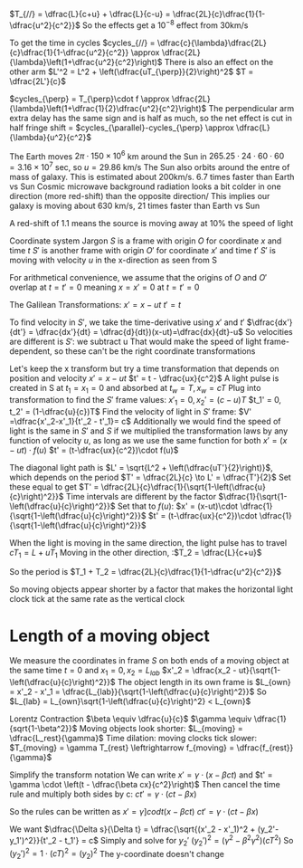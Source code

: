 $T_{//} = \dfrac{L}{c+u} + \dfrac{L}{c-u} = \dfrac{2L}{c}\dfrac{1}{1-\dfrac{u^2}{c^2}}$
So the effects get a $10^{-8}$ effect from 30km/s

To get the time in cycles
$cycles_{//} = \dfrac{c}{\lambda}\dfrac{2L}{c}\dfrac{1}{1-\dfrac{u^2}{c^2}} \approx \dfrac{2L}{\lambda}\left(1+\dfrac{u^2}{c^2}\right)$
There is also an effect on the other arm
$L'^2 = L^2 + \left(\dfrac{uT_{\perp}}{2}\right)^2$
	$T = \dfrac{2L'}{c}$

$cycles_{\perp} = T_{\perp}\cdot f \approx \dfrac{2L}{\lambda}\left(1+\dfrac{1}{2}\dfrac{u^2}{c^2}\right)$
The perpendicular arm extra delay has the same sign and is half as much, so the net effect is cut in half
	fringe shift = $cycles_{\parallel}-cycles_{\perp} \approx \dfrac{L}{\lambda}{u^2}{c^2}$
	
The Earth moves $2\pi \cdot 150\times10^6$ km around the Sun in $265.25\cdot 24\cdot 60\cdot 60 = 3.16\times 10^7$ sec, so $u = 29.86$ km/s
The Sun also orbits around the entre of mass of galaxy. This is estimated about 200km/s. 6.7 times faster than Earth vs Sun
Cosmic microwave background radiation looks a bit colder in one direction (more red-shift) than the opposite direction/ This implies our galaxy is moving about 630 km/s, 21 times faster than Earth vs Sun

A red-shift of 1.1 means the source is moving away at 10% the speed of light

Coordinate system Jargon
$S$ is a frame with origin $O$ for coordinate $x$ and time $t$
$S'$ is another frame with origin $O'$ for coordinate $x'$ and time $t'$
$S'$ is moving with velocity $u$ in the x-direction as seen from S

For arithmetical convenience, we assume that the origins of $O$ and $O'$ overlap at $t = t' = 0$ meaning $x = x' = 0$ at $t = t' = 0$

The Galilean Transformations:
	$x' = x - ut$            $t' = t$

To find velocity in $S'$, we take the time-derivative using $x'$ and $t'$
	$\dfrac{dx'}{dt'} = \dfrac{dx'}{dt} = \dfrac{d}{dt})(x-ut)=\dfrac{dx}{dt}-u$
		So velocities are different is $S'$: we subtract u
			That would make the speed of light frame-dependent, so these can't be the right coordinate transformations

Let's keep the x transform but try a time transformation that depends on position and velocity
	$x' = x-ut$
	$t' = t - \dfrac{ux}{c^2}$
	A light pulse is created in S at $t_1 = x_1 = 0$ and absorbed at $t_w = T, x_w = cT$
	Plug into transformation to find the $S'$ frame values:
		$x'_1 = 0, x_2' = (c-u)T$
		$t_1' = 0, t_2' = (1-\dfrac{u}{c})T$
	Find the velocity of light in $S'$ frame:
		$V' =\dfrac{x'_2-x'_1}{t'_2 - t'_1}= c$
	Additionally we would find the speed of light is the same in $S'$ and $S$ if we multiplied the transformation laws by any function of velocity $u$, as long as we use the same function for both
		$x' = (x-ut)\cdot f(u)$
		$t' = (t-\dfrac{ux}{c^2})\cdot f(u)$

The diagonal light path is $L' = \sqrt{L^2 + \left(\dfrac{uT'}{2}\right)}$, which depends on the period $T' = \dfrac{2L}{c} \to L' = \dfrac{T'}{2}$
Set these equal to get $T' = \dfrac{2L}{c}\dfrac{1}{\sqrt{1-\left(\dfrac{u}{c}\right)^2}}$
Time intervals are different by the factor $\dfrac{1}{\sqrt{1-\left(\dfrac{u}{c}\right)^2}}$
Set that to $f(u)$:
	$x' = (x-ut)\cdot \dfrac{1}{\sqrt{1-\left(\dfrac{u}{c}\right)^2}}$
	$t' = (t-\dfrac{ux}{c^2})\cdot \dfrac{1}{\sqrt{1-\left(\dfrac{u}{c}\right)^2}}$

When the light is moving in the same direction, the light pulse has to travel $cT_1 = L + uT_1$
Moving in the other direction, :$T_2 = \dfrac{L}{c+u}$

So the period is $T_1 + T_2 = \dfrac{2L}{c}\dfrac{1}{1-\dfrac{u^2}{c^2}}$

So moving objects appear shorter by a factor that makes the horizontal light clock tick at the same rate as the vertical clock

# Length of a moving object
We measure the coordinates in frame $S$ on both ends of a moving object at the same time $t = 0$ and $x_1 = 0, x_2 = L_{lab}$
	$x'_2 = \dfrac{x_2 - ut}{\sqrt{1-\left(\dfrac{u}{c}\right)^2}}$
The object length in its own frame is $L_{own} = x'_2 - x'_1 = \dfrac{L_{lab}}{\sqrt{1-\left(\dfrac{u}{c}\right)^2}}$
So $L_{lab} = L_{own}\sqrt{1-\left(\dfrac{u}{c}\right)^2} < L_{own}$

Lorentz Contraction
	$\beta \equiv \dfrac{u}{c}$      $\gamma \equiv \dfrac{1}{sqrt{1-\beta^2}}$
	Moving objects look shorter: $L_{moving} = \dfrac{L_rest}{\gamma}$
	Time dilation: moving clocks tick slower: $T_{moving} = \gamma T_{rest} \leftrightarrow f_{moving} = \dfrac{f_{rest}}{\gamma}$

Simplify the transform notation
	We can write $x' = \gamma \cdot (x - \beta ct)$ and $t' = \gamma \cdot \left(t - \dfrac{\beta cx}{c^2}\right)$
	Then cancel the time rule and multiply both sides by c: $ct' = \gamma\cdot (ct - \beta x)$

So the rules can be written as
	$x' = \gamma]codt (x - \beta ct)$
	$ct' = \gamma\cdot (ct - \beta x)$

We want $\dfrac{\Delta s}{\Delta t} = \dfrac{\sqrt{(x'_2 - x'_1)^2 + (y_2'-y_1')^2}}{t'_2 - t_1'} = c$
Simply and solve for $y_2'$
	$(y_2')^2 = (\gamma^2 - \beta^2\gamma^2)(cT^2)$
	So $(y_2')^2 = 1\cdot(cT)^2 = (y_2)^2$
		The y-coordinate doesn't change

